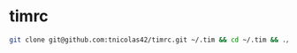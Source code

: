 # timrc

```bash
git clone git@github.com:tnicolas42/timrc.git ~/.tim && cd ~/.tim && ./install.sh
```
